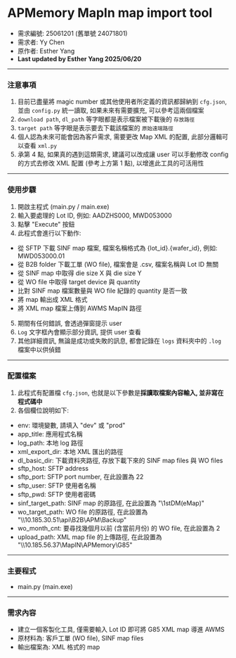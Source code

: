 # APMemory MapIn map import tool

- 需求編號: 25061201 (舊單號 24071801)
- 需求者: Yy Chen
- 原作者: Esther Yang
- **Last updated by Esther Yang 2025/06/20**

---

### 注意事項

1. 目前已盡量將 magic number 或其他使用者所定義的資訊都歸納到 `cfg.json`, 並由 `config.py` 統一讀取, 如果未來有需要擴充, 可以參考這兩個檔案
2. `download path`, `dl_path` 等字眼都是表示檔案被下載後的 `存放路徑`
3. `target path` 等字眼是表示要去下載該檔案的 `原始遠端路徑`
4. 個人認為未來可能會因為客戶需求, 需要更改 Map XML 的配置, 此部分邏輯可以查看 `xml.py`
5. 承第 4 點, 如果真的遇到這類需求, 建議可以改成讓 user 可以手動修改 config 的方式去修改 XML 配置 (參考上方第 1 點), 以增進此工具的可活用性

---

### 使用步驟

1. 開啟主程式 (main.py / main.exe)
2. 輸入要處理的 Lot ID, 例如: AADZHS000, MWD053000
3. 點擊 "Execute" 按鈕
4. 此程式會進行以下動作:

- 從 SFTP 下載 SINF map 檔案, 檔案名稱格式為 {lot_id}.{wafer_id}, 例如: MWD053000.01
- 從 B2B folder 下載工單 (WO file), 檔案會是 .csv, 檔案名稱與 Lot ID 無關
- 從 SINF map 中取得 die size X 與 die size Y
- 從 WO file 中取得 target device 與 quantity
- 比對 SINF map 檔案數量與 WO file 紀錄的 quantity 是否一致
- 將 map 輸出成 XML 格式
- 將 XML map 檔案上傳到 AWMS MapIN 路徑

5. 期間有任何錯誤, 會透過彈窗提示 user
6. `Log` 文字框內會顯示部分資訊, 提供 user 查看
7. 其他詳細資訊, 無論是成功或失敗的訊息, 都會記錄在 `logs` 資料夾中的 `.log` 檔案中以供偵錯

---

### 配置檔案

1. 此程式有配置檔 `cfg.json`, 也就是以下參數是**採讀取檔案內容輸入, 並非寫在程式碼中**
2. 各個欄位說明如下:

- env: 環境變數, 請填入 "dev" 或 "prod"
- app_title: 應用程式名稱
- log_path: 本地 log 路徑
- xml_export_dir: 本地 XML 匯出的路徑
- dl_basic_dir: 下載資料夾路徑, 存放下載下來的 SINF map files 與 WO files
- sftp_host: SFTP address
- sftp_port: SFTP port number, 在此設置為 22
- sftp_user: SFTP 使用者名稱
- sftp_pwd: SFTP 使用者密碼
- sinf_target_path: SINF map 的原路徑, 在此設置為 "\\1stDM(eMap)"
- wo_target_path: WO file 的原路徑, 在此設置為 "\\\\10.185.30.51\\api\\B2B\\APM\\Backup"
- wo_month_cnt: 要尋找幾個月以前 (含當前月份) 的 WO file, 在此設置為 2
- upload_path: XML map file 的上傳路徑, 在此設置為 "\\\\10.185.56.37\\MapIN\\APMemory\\G85"

---

### 主要程式

- main.py (main.exe)

---

### 需求內容

- 建立一個客製化工具, 僅需要輸入 Lot ID 即可將 G85 XML map 導進 AWMS
- 原材料為: 客戶工單 (WO file), SINF map files
- 輸出檔案為: XML 格式的 map

